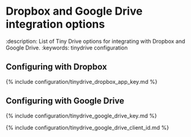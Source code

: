 # Dropbox and Google Drive integration options
:description: List of Tiny Drive options for integrating with Dropbox and Google Drive.
:keywords: tinydrive configuration

## Configuring with Dropbox

{% include configuration/tinydrive_dropbox_app_key.md %}

## Configuring with Google Drive

{% include configuration/tinydrive_google_drive_key.md %}

{% include configuration/tinydrive_google_drive_client_id.md %}
